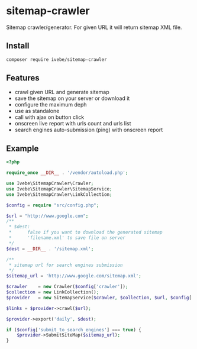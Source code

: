 # sitemap-crawler
Sitemap crawler/generator. For given URL it will return sitemap XML file.

## Install
```sh
composer require ivebe/sitemap-crawler
```
## Features
- crawl given URL and generate sitemap
- save the sitemap on your server or download it
- configure the maximum deph
- use as standalone
- call with ajax on button click
- onscreen live report with urls count and urls list
- search engines auto-submission (ping) with onscreen report

## Example

```php
<?php

require_once __DIR__ . '/vendor/autoload.php';

use Ivebe\SitemapCrawler\Crawler;
use Ivebe\SitemapCrawler\SitemapService;
use Ivebe\SitemapCrawler\LinkCollection;

$config = require "src/config.php";

$url = "http://www.google.com";
/**
 * $dest:
 *      false if you want to download the generated sitemap
 *      'filename.xml' to save file on server
 */
$dest = __DIR__ . '/sitemap.xml';

/**
 * sitemap url for search engines submission
 */
$sitemap_url = 'http://www.google.com/sitemap.xml';

$crawler    = new Crawler($config['crawler']);
$collection = new LinkCollection();
$provider   = new SitemapService($crawler, $collection, $url, $config['sitemap_service']);

$links = $provider->crawl($url);

$provider->export('daily', $dest);

if ($config['submit_to_search_engines'] === true) {
    $provider->SubmitSiteMap($sitemap_url);
}
```
